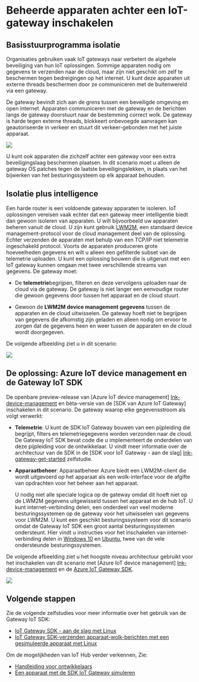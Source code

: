 <properties
 pageTitle="Beheerde apparaten achter een gateway IoT | Microsoft Azure"
 description="Richtlijnen onderwerp via een IoT Gateway gemaakt met de SDK IoT Gateway en apparaten beheerd door IoT Hub."
 services="iot-hub"
 documentationCenter=""
 authors="chipalost"
 manager="timlt"
 editor=""/>

<tags
 ms.service="iot-hub"
 ms.devlang="na"
 ms.topic="article"
 ms.tgt_pltfrm="na"
 ms.workload="na"
 ms.date="04/29/2016"
 ms.author="cstreet"/>
 
# <a name="enable-managed-devices-behind-an-iot-gateway"></a>Beheerde apparaten achter een IoT-gateway inschakelen

## <a name="basic-device-isolation"></a>Basisstuurprogramma isolatie

Organisaties gebruiken vaak IoT gateways naar verbetert de algehele beveiliging van hun IoT oplossingen. Sommige apparaten nodig om gegevens te verzenden naar de cloud, maar zijn niet geschikt om zelf te beschermen tegen bedreigingen op het internet. U kunt deze apparaten uit externe threads beschermen door ze communiceren met de buitenwereld via een gateway.

De gateway bevindt zich aan de grens tussen een beveiligde omgeving en open internet. Apparaten communiceren met de gateway en de berichten langs de gateway doorstuurt naar de bestemming correct wolk. De gateway is harde tegen externe threads, blokkeert onbevoegde aanvragen kan geautoriseerde in verkeer en stuurt dit verkeer-gebonden met het juiste apparaat.

![][1]

U kunt ook apparaten die zichzelf achter een gateway voor een extra beveiligingslaag beschermen plaatsen. In dit scenario moet u alleen de gateway OS patches tegen de laatste beveiligingslekken, in plaats van het bijwerken van het besturingssysteem op elk apparaat behouden.

## <a name="isolation-plus-intelligence"></a>Isolatie plus intelligence

Een harde router is een voldoende gateway apparaten te isoleren. IoT oplossingen vereisen vaak echter dat een gateway meer intelligentie biedt dan gewoon isoleren van apparaten. U wilt bijvoorbeeld uw apparaten beheren vanuit de cloud. U zijn kunt gebruik [LWM2M](https://github.com/OpenMobileAlliance/OMA_LwM2M_for_Developers/wiki), een standaard device management-protocol voor de cloud management deel van de oplossing. Echter verzenden de apparaten met behulp van een TCP/IP niet telemetrie ingeschakeld protocol. Voorts de apparaten produceren grote hoeveelheden gegevens en wilt u alleen een gefilterde subset van de telemetrie uploaden. U kunt een oplossing bouwen die is uitgerust met een IoT gateway kunnen omgaan met twee verschillende streams van gegevens. De gateway moet:

-   De **telemetrie**begrijpen, filteren en deze vervolgens uploaden naar de cloud via de gateway. De gateway is niet langer een eenvoudige router die gewoon gegevens door tussen het apparaat en de cloud stuurt.

-   Gewoon de **LWM2M device management gegevens** tussen de apparaten en de cloud uitwisselen. De gateway hoeft niet te begrijpen van gegevens die afkomstig zijn geladen en alleen nodig om ervoor te zorgen dat de gegevens heen en weer tussen de apparaten en de cloud wordt doorgegeven.

De volgende afbeelding ziet u in dit scenario:

![][2]

## <a name="the-solution-azure-iot-device-management-and-the-iot-gateway-sdk"></a>De oplossing: Azure IoT device management en de Gateway IoT SDK 

De openbare preview-release van [Azure IoT device management] [ lnk-device-management] en bèta-versie van de [SDK van Azure IoT Gateway] inschakelen in dit scenario. De gateway waarop elke gegevensstroom als volgt verwerkt:

-   **Telemetrie**: U kunt de SDK IoT Gateway bouwen van een pijpleiding die begrijpt, filters en telemetriegegevens worden verzonden naar de cloud. De Gateway IoT SDK bevat code die u implementeert de onderdelen van deze pijpleiding voor de ontwikkelaar. U vindt meer informatie over de architectuur van de SDK in de [SDK voor IoT Gateway - aan de slag] [ lnk-gateway-get-started] zelfstudie.

-   **Apparaatbeheer**: Apparaatbeheer Azure biedt een LWM2M-client die wordt uitgevoerd op het apparaat als een wolk-interface voor de afgifte van opdrachten voor het beheer aan het apparaat.
    
    U nodig niet alle speciale logica op de gateway omdat dit hoeft niet op de LWM2M gegevens uitgewisseld tussen het apparaat en de hub IoT. U kunt internet-verbinding delen, een onderdeel van veel moderne besturingssystemen op de gateway voor het uitwisselen van gegevens voor LWM2M. U kunt een geschikt besturingssysteem voor dit scenario omdat de Gateway IoT SDK een groot aantal besturingssystemen ondersteunt. Hier vindt u instructies voor het inschakelen van internet-verbinding delen in [Windows 10] en [Ubuntu], twee van de vele ondersteunde besturingssystemen.

De volgende afbeelding ziet u het hoogste niveau architectuur gebruikt voor het inschakelen van dit scenario met [Azure IoT device management] [ lnk-device-management] en de [Azure IoT Gateway SDK].

![][3]

## <a name="next-steps"></a>Volgende stappen

Zie de volgende zelfstudies voor meer informatie over het gebruik van de Gateway IoT SDK:

- [IoT Gateway SDK - aan de slag met Linux][lnk-gateway-get-started]
- [IoT Gateway SDK-verzenden apparaat-wolk-berichten met een gesimuleerde apparaat met Linux][lnk-gateway-simulated]

Om de mogelijkheden van IoT Hub verder verkennen, Zie:

- [Handleiding voor ontwikkelaars][lnk-devguide]
- [Een apparaat met de SDK IoT Gateway simuleren][lnk-gateway-simulated]

<!-- Images and links -->
[1]: media/iot-hub-gateway-device-management/overview.png
[2]: media/iot-hub-gateway-device-management/manage.png
[Azure IoT Gateway SDK]: https://github.com/Azure/azure-iot-gateway-sdk/
[Windows 10]: http://windows.microsoft.com/en-us/windows/using-internet-connection-sharing#1TC=windows-7
[Ubuntu]: https://help.ubuntu.com/community/Internet/ConnectionSharing
[3]: media/iot-hub-gateway-device-management/manage_2.png
[lnk-gateway-get-started]: iot-hub-linux-gateway-sdk-get-started.md
[lnk-gateway-simulated]: iot-hub-linux-gateway-sdk-simulated-device.md
[lnk-device-management]: iot-hub-device-management-overview.md

[lnk-devguide]: iot-hub-devguide.md
